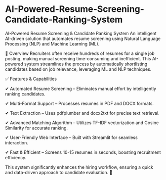 # AI-Powered-Resume-Screening-Candidate-Ranking-System
AI-Powered Resume Screening & Candidate Ranking System
An intelligent AI-driven solution that automates resume screening using Natural Language Processing (NLP) and Machine Learning (ML).

📌 Overview
Recruiters often receive hundreds of resumes for a single job posting, making manual screening time-consuming and inefficient. This AI-powered system streamlines the process by automatically shortlisting candidates based on job relevance, leveraging ML and NLP techniques.

✅ Features & Capabilities

✔ Automated Resume Screening – Eliminates manual effort by intelligently ranking candidates.

✔ Multi-Format Support – Processes resumes in PDF and DOCX formats.

✔ Text Extraction – Uses pdfplumber and docx2txt for precise text retrieval.

✔ Advanced Matching Algorithm – Utilizes TF-IDF vectorization and Cosine Similarity for accurate ranking.

✔ User-Friendly Web Interface – Built with Streamlit for seamless interaction.

✔ Fast & Efficient – Screens 10-15 resumes in seconds, boosting recruitment efficiency.


This system significantly enhances the hiring workflow, ensuring a quick and data-driven approach to candidate evaluation. 🚀







